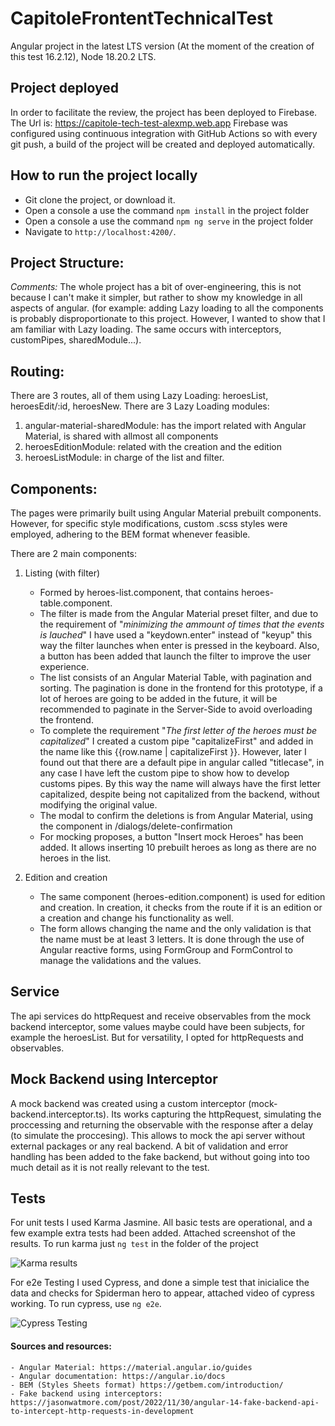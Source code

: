# CapitoleFrontentTechnicalTest

Angular project in the latest LTS version (At the moment of the creation of this test 16.2.12), Node 18.20.2 LTS.



## Project deployed

In order to facilitate the review, the project has been deployed to Firebase. 
The Url is: https://capitole-tech-test-alexmp.web.app
Firebase was configured using continuous integration with GitHub Actions so with every git push, a build of the project will be created and deployed automatically.


## How to run the project locally

- Git clone the project, or download it. 
- Open a console a use the command `npm install` in the project folder
- Open a console a use the command `npm ng serve` in the project folder
- Navigate to `http://localhost:4200/`.


## Project Structure:

*Comments:* 
The whole project has a bit of over-engineering, this is not because I can't make it simpler, but rather to show my knowledge in all aspects of angular. (for example: adding Lazy loading to all the components is probably disproportionate to this project. However, I wanted to show that I am familiar with Lazy loading. The same occurs with interceptors, customPipes, sharedModule...).



## Routing:

There are 3 routes, all of them using Lazy Loading:
heroesList, heroesEdit/:id, heroesNew.
There are 3 Lazy Loading modules:
1. angular-material-sharedModule: has the import related with Angular Material, is shared with allmost all components
2. heroesEditionModule: related with the creation and the edition
3. heroesListModule: in charge of the list and filter.


## Components: 
The pages were primarily built using Angular Material prebuilt components. However, for specific style modifications, custom .scss styles were employed, adhering to the BEM format whenever feasible.

There are 2 main components:

1. Listing (with filter)

    - Formed by heroes-list.component, that contains heroes-table.component.
    - The filter is made from the Angular Material preset filter, and due to the requirement of "*minimizing the ammount of times that the events is lauched*" I have used a "keydown.enter" instead of "keyup" this way the filter launches when enter is pressed in the keyboard. Also, a button has been added that launch the filter to improve the user experience.
    - The list consists of an Angular Material Table, with pagination and sorting. The pagination is done in the frontend for this prototype, if a lot of heroes are going to be added in the future, it will be recommended to paginate in the Server-Side to avoid overloading the frontend.
    - To complete the requirement "*The first letter of the heroes must be capitalized*" I created a custom pipe "capitalizeFirst" and added in the name like this {{row.name | capitalizeFirst }}. However, later I found out that there are a default pipe in angular called "titlecase", in any case I have left the custom pipe to show how to develop customs pipes. By this way the name will always have the first letter capitalized, despite being not capitalized from the backend, without modifying the original value.
    - The modal to confirm the deletions is from Angular Material, using the component in /dialogs/delete-confirmation
    - For mocking proposes, a button "Insert mock Heroes" has been added. It allows inserting 10 prebuilt heroes as long as there are no heroes in the list.

2. Edition and creation

    - The same component (heroes-edition.component) is used for edition and creation. In creation, it checks from the route if it is an edition or a creation and change his functionality as well.
    - The form allows changing the name and the only validation is that the name must be at least 3 letters. It is done through the use of Angular reactive forms, using FormGroup and FormControl to manage the validations and the values.



## Service

The api services do httpRequest and receive observables from the mock backend interceptor, some values maybe could have been subjects, for example the heroesList. But for versatility, I opted for httpRequests and observables.

## Mock Backend using Interceptor
A mock backend was created using a custom interceptor (mock-backend.interceptor.ts). Its works capturing the httpRequest, simulating the proccessing and returning the observable with the response after a delay (to simulate the proccesing). This allows to mock the api server without external packages or any real backend. A bit of validation and error handling has been added to the fake backend, but without going into too much detail as it is not really relevant to the test.

## Tests

For unit tests I used Karma Jasmine. All basic tests are operational, and a few example extra tests had been added. Attached screenshot of the results.
To run karma just `ng test` in the folder of the project

![Karma results](/readme_assets/karmaResults.gif)


For e2e Testing I used Cypress, and done a simple test that inicialice the data and checks for Spiderman hero to appear, attached video of cypress working. To run cypress, use `ng e2e`.

![Cypress Testing](/readme_assets/cypressTesting.gif)


#### Sources and resources:
    - Angular Material: https://material.angular.io/guides
    - Angular documentation: https://angular.io/docs
    - BEM (Styles Sheets format) https://getbem.com/introduction/
    - Fake backend using interceptors: https://jasonwatmore.com/post/2022/11/30/angular-14-fake-backend-api-to-intercept-http-requests-in-development


